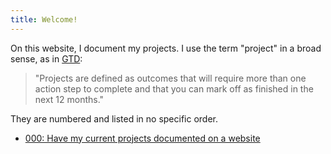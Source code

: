 ```yaml
---
title: Welcome!
---
```


On this website, I document my projects. I use the term "project" in a broad
sense, as in
[GTD](https://gettingthingsdone.com/2017/05/managing-projects-with-gtd/):

> "Projects are defined as outcomes that will require more than one action step
> to complete and that you can mark off as finished in the next 12 months."

They are numbered and listed in no specific order.

* [000: Have my current projects documented on a website](projects/000/)
